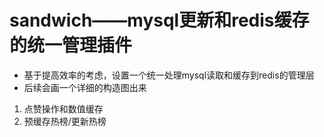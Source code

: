 # sandwich——mysql更新和redis缓存的统一管理插件
* 基于提高效率的考虑，设置一个统一处理mysql读取和缓存到redis的管理层
* 后续会画一个详细的构造图出来

1. 点赞操作和数值缓存
2. 预缓存热榜/更新热榜